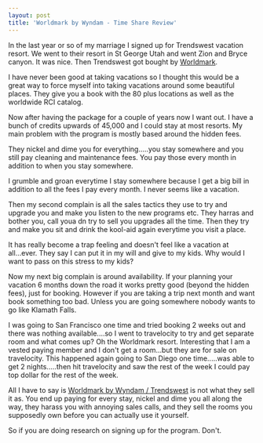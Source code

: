 ```yaml
---
layout: post
title: 'Worldmark by Wyndam - Time Share Review'
---
```

In the last year or so of my marriage I signed up for Trendswest vacation resort. We went to their resort in St George Utah and went Zion and Bryce canyon. It was nice. Then Trendswest got bought by <a href="http://www.worldmarktheclub.com/index.shtml">Worldmark</a>.<p></p>
I have never been good at taking vacations so I thought this would be a great way to force myself into taking vacations around some beautiful places. They give you a book with the 80 plus locations as well as the worldwide RCI catalog.<p></p>
Now after having the package for a couple of years now I want out. I have a bunch of credits upwards of 45,000 and I could stay at most resorts. My main problem with the program is mostly based around the hidden fees.<p></p>
They nickel and dime you for everything.....you stay somewhere and you still pay cleaning and maintenance fees. You pay those every month in addition to when you stay somewhere.<p></p>
I grumble and groan everytime I stay somewhere because I get a big bill in addition to all the fees I pay every month. I never seems like a vacation.<p></p>
Then my second complain is all the sales tactics they use to try and upgrade you and make you listen to the new programs etc. They harras and bother you, call youa dn try to sell you upgrades all the time. Then they try and make you sit and drink the kool-aid again everytime you visit a place.<p></p>
It has really become a trap feeling and doesn't feel like a vacation at all...ever. They say I can put it in my will and give to my kids. Why would I want to pass on this stress to my kids?<p></p>
Now my next big complain is around availability. If your planning your vacation 6 months down the road it works pretty good (beyond the hidden fees), just for booking. However if you are taking a trip next month and want book something too bad. Unless you are going somewhere nobody wants to go like Klamath Falls.<p></p>
I was going to San Francisco one time and tried booking 2 weeks out and there was nothing available....so I went to travelocity to try and get separate room and what comes up? Oh the Worldmark resort. Interesting that I am a vested paying member and I don't get a room...but they are for sale on travelocity. This happened again going to San Diego one time.....was able to get 2 nights.....then hit travelocity and saw the rest of the week I could pay top dollar for the rest of the week.<p></p>
All I have to say is <a href="http://www.worldmarktheclub.com/index.shtml">Worldmark by Wyndam / Trendswest</a> is not what they sell it as. You end up paying for every stay, nickel and dime you all along the way, they harass you with annoying sales calls, and they sell the rooms you supposedly own before you can actually use it yourself.<p></p>
So if you are doing research on signing up for the program. Don't.